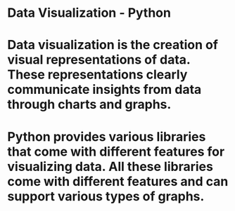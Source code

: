 # Data Visualization - Python
# Data visualization is the creation of visual representations of data. These representations clearly communicate insights from data through charts and graphs.
# Python provides various libraries that come with different features for visualizing data. All these libraries come with different features and can support various types of graphs. 

